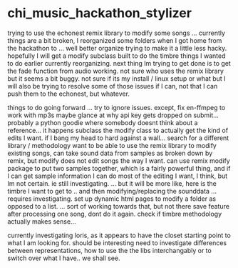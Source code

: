 chi_music_hackathon_stylizer
============================

trying to use the echonest remix library to modify some songs
... 
currently things are a bit broken, I reorganized some folders when I got home from the hackathon to ... well better organize
trying to make it a little less hacky. 
hopefully I will get a modify subclass built to do the timbre things I wanted to do earlier
currently reorganizing. 
next thing Im trying to get done is to get the fade function from audio working. 
not sure who uses the remix library but it seems a bit buggy. not sure if its my install / linux setup or what
but I will also be trying to resolve some of those issues if I can, not that I can push them to the echonest, but whatever.

things to do going forward ... 
  try to ignore issues. 
    except, fix en-ffmpeg to work with mp3s
    maybe glance at why api key gets dropped on submit... probably a python goodie where somebody doesnt think about a reference... it happens
  subclass the modify class to actually get the kind of edits I want. 
  if I bang my head to hard against a wall... search for a different library / methodology
    want to be able to use the remix library to modify existing songs, 
     can take sound data from samples as broken down by remix, but modify does not edit songs the way I want. 
     can use remix modify package to put two samples together, which is a fairly powerful thing, 
       and if I can get sample information I can do most of the editing I want, I think, but Im not certain. 
        ie still investigating. ... but it will be more like, here is the timbre I want to get to
         .. and then modifying/replacing the sounddata ... requires investigating. 
  set up dynamic html pages to modify a folder as opposed to a list. ... 
    sort of working towards that, but not there
  save feature after processing one song, dont do it again. 
  check if timbre methodology actually makes sense... 

currently investigating loris, as it appears to have the closet starting point to what I am looking for. should be interesting
 need to investigate differences between representations, how to use the the libs interchangably or to switch over what I have..
 we shall see. 

